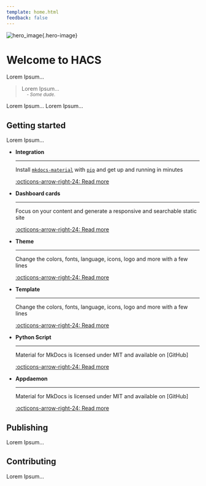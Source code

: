```yaml
---
template: home.html
feedback: false
---
```

![hero_image](/assets/images/hacs_banner.png){.hero-image}

# Welcome to HACS

Lorem Ipsum...

> Lorem Ipsum...
> <br><sub>&nbsp;&nbsp;&nbsp;&nbsp;_- Some dude._</sub>

Lorem Ipsum...
Lorem Ipsum...

## Getting started

Lorem Ipsum...

<div class="grid cards" markdown>

-   **Integration**

    ---

    Install [`mkdocs-material`](#) with [`pip`](#) and get up
    and running in minutes

    [:octicons-arrow-right-24: Read more](/docs/use/type/integration.md)

-   **Dashboard cards**

    ---

    Focus on your content and generate a responsive and searchable static site

    [:octicons-arrow-right-24: Read more](/docs/use/type/dashboard_card.md)

-  **Theme**

    ---

    Change the colors, fonts, language, icons, logo and more with a few lines

    [:octicons-arrow-right-24: Read more](/docs/use/type/theme.md)

-  **Template**

    ---

    Change the colors, fonts, language, icons, logo and more with a few lines

    [:octicons-arrow-right-24: Read more](/docs/use/type/template.md)

-   **Python Script**

    ---

    Material for MkDocs is licensed under MIT and available on [GitHub]

    [:octicons-arrow-right-24: Read more](/docs/use/type/python_script.md)


-   **Appdaemon**

    ---

    Material for MkDocs is licensed under MIT and available on [GitHub]

    [:octicons-arrow-right-24: Read more](/docs/use/type/appdaemon.md)

</div>

## Publishing

Lorem Ipsum...

## Contributing

Lorem Ipsum...

